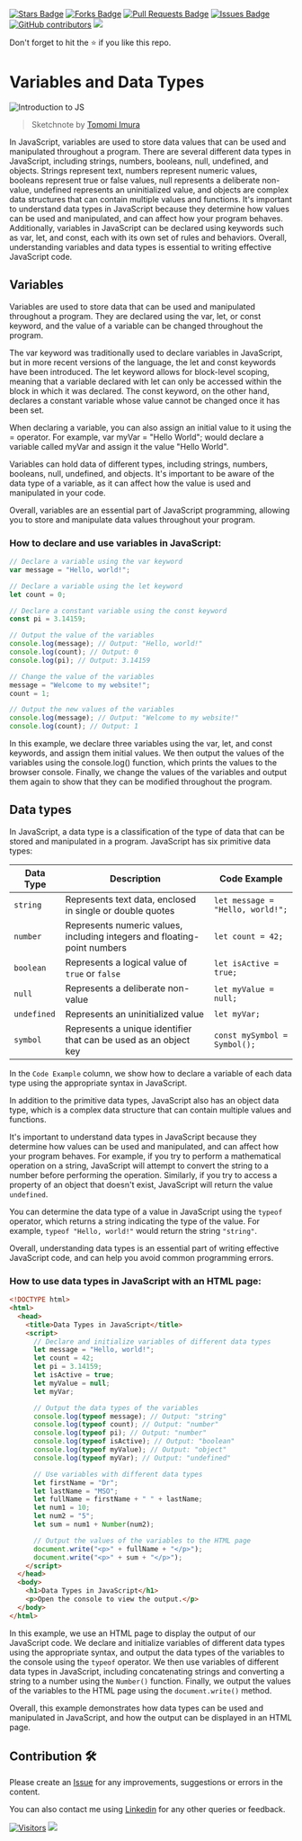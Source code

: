 <a href="https://github.com/drshahizan/learn-php/stargazers"><img src="https://img.shields.io/github/stars/drshahizan/learn-php" alt="Stars Badge"/></a>
<a href="https://github.com/drshahizan/learn-php/network/members"><img src="https://img.shields.io/github/forks/drshahizan/learn-php" alt="Forks Badge"/></a>
<a href="https://github.com/drshahizan/learn-php/pulls"><img src="https://img.shields.io/github/issues-pr/drshahizan/learn-php" alt="Pull Requests Badge"/></a>
<a href="https://github.com/drshahizan/learn-php/issues"><img src="https://img.shields.io/github/issues/drshahizan/learn-php" alt="Issues Badge"/></a>
<a href="https://github.com/drshahizan/learn-php/graphs/contributors"><img alt="GitHub contributors" src="https://img.shields.io/github/contributors/drshahizan/learn-php?color=2b9348"></a>
![](https://visitor-badge.glitch.me/badge?page_id=drshahizan/learn-php)

Don't forget to hit the :star: if you like this repo.

# Variables and Data Types
![Introduction to JS](webdev-js-datatypes.png)
> Sketchnote by [Tomomi Imura](https://twitter.com/girlie_mac)
> 

In JavaScript, variables are used to store data values that can be used and manipulated throughout a program. There are several different data types in JavaScript, including strings, numbers, booleans, null, undefined, and objects. Strings represent text, numbers represent numeric values, booleans represent true or false values, null represents a deliberate non-value, undefined represents an uninitialized value, and objects are complex data structures that can contain multiple values and functions. It's important to understand data types in JavaScript because they determine how values can be used and manipulated, and can affect how your program behaves. Additionally, variables in JavaScript can be declared using keywords such as var, let, and const, each with its own set of rules and behaviors. Overall, understanding variables and data types is essential to writing effective JavaScript code.

## Variables
Variables are used to store data that can be used and manipulated throughout a program. They are declared using the var, let, or const keyword, and the value of a variable can be changed throughout the program.

The var keyword was traditionally used to declare variables in JavaScript, but in more recent versions of the language, the let and const keywords have been introduced. The let keyword allows for block-level scoping, meaning that a variable declared with let can only be accessed within the block in which it was declared. The const keyword, on the other hand, declares a constant variable whose value cannot be changed once it has been set.

When declaring a variable, you can also assign an initial value to it using the = operator. For example, var myVar = "Hello World"; would declare a variable called myVar and assign it the value "Hello World".

Variables can hold data of different types, including strings, numbers, booleans, null, undefined, and objects. It's important to be aware of the data type of a variable, as it can affect how the value is used and manipulated in your code.

Overall, variables are an essential part of JavaScript programming, allowing you to store and manipulate data values throughout your program.

### How to declare and use variables in JavaScript:

```javascript
// Declare a variable using the var keyword
var message = "Hello, world!";

// Declare a variable using the let keyword
let count = 0;

// Declare a constant variable using the const keyword
const pi = 3.14159;

// Output the value of the variables
console.log(message); // Output: "Hello, world!"
console.log(count); // Output: 0
console.log(pi); // Output: 3.14159

// Change the value of the variables
message = "Welcome to my website!";
count = 1;

// Output the new values of the variables
console.log(message); // Output: "Welcome to my website!"
console.log(count); // Output: 1
```

In this example, we declare three variables using the var, let, and const keywords, and assign them initial values. We then output the values of the variables using the console.log() function, which prints the values to the browser console. Finally, we change the values of the variables and output them again to show that they can be modified throughout the program.

## Data types
In JavaScript, a data type is a classification of the type of data that can be stored and manipulated in a program. JavaScript has six primitive data types: 

| Data Type | Description | Code Example |
| --------- | ----------- | ------------ |
| `string` | Represents text data, enclosed in single or double quotes | `let message = "Hello, world!";` |
| `number` | Represents numeric values, including integers and floating-point numbers | `let count = 42;` |
| `boolean` | Represents a logical value of `true` or `false` | `let isActive = true;` |
| `null` | Represents a deliberate non-value | `let myValue = null;` |
| `undefined` | Represents an uninitialized value | `let myVar;` |
| `symbol` | Represents a unique identifier that can be used as an object key | `const mySymbol = Symbol();` |

In the `Code Example` column, we show how to declare a variable of each data type using the appropriate syntax in JavaScript.

In addition to the primitive data types, JavaScript also has an object data type, which is a complex data structure that can contain multiple values and functions.

It's important to understand data types in JavaScript because they determine how values can be used and manipulated, and can affect how your program behaves. For example, if you try to perform a mathematical operation on a string, JavaScript will attempt to convert the string to a number before performing the operation. Similarly, if you try to access a property of an object that doesn't exist, JavaScript will return the value `undefined`.

You can determine the data type of a value in JavaScript using the `typeof` operator, which returns a string indicating the type of the value. For example, `typeof "Hello, world!"` would return the string `"string"`. 

Overall, understanding data types is an essential part of writing effective JavaScript code, and can help you avoid common programming errors.

### How to use data types in JavaScript with an HTML page:

```html
<!DOCTYPE html>
<html>
  <head>
    <title>Data Types in JavaScript</title>
    <script>
      // Declare and initialize variables of different data types
      let message = "Hello, world!";
      let count = 42;
      let pi = 3.14159;
      let isActive = true;
      let myValue = null;
      let myVar;

      // Output the data types of the variables
      console.log(typeof message); // Output: "string"
      console.log(typeof count); // Output: "number"
      console.log(typeof pi); // Output: "number"
      console.log(typeof isActive); // Output: "boolean"
      console.log(typeof myValue); // Output: "object"
      console.log(typeof myVar); // Output: "undefined"

      // Use variables with different data types
      let firstName = "Dr";
      let lastName = "MSO";
      let fullName = firstName + " " + lastName;
      let num1 = 10;
      let num2 = "5";
      let sum = num1 + Number(num2);

      // Output the values of the variables to the HTML page
      document.write("<p>" + fullName + "</p>");
      document.write("<p>" + sum + "</p>");
    </script>
  </head>
  <body>
    <h1>Data Types in JavaScript</h1>
    <p>Open the console to view the output.</p>
  </body>
</html>

```

In this example, we use an HTML page to display the output of our JavaScript code. We declare and initialize variables of different data types using the appropriate syntax, and output the data types of the variables to the console using the `typeof` operator. We then use variables of different data types in JavaScript, including concatenating strings and converting a string to a number using the `Number()` function. Finally, we output the values of the variables to the HTML page using the `document.write()` method.

Overall, this example demonstrates how data types can be used and manipulated in JavaScript, and how the output can be displayed in an HTML page.

## Contribution 🛠️
Please create an [Issue](https://github.com/drshahizan/learn-php/issues) for any improvements, suggestions or errors in the content.

You can also contact me using [Linkedin](https://www.linkedin.com/in/drshahizan/) for any other queries or feedback.

[![Visitors](https://api.visitorbadge.io/api/visitors?path=https%3A%2F%2Fgithub.com%2Fdrshahizan&labelColor=%23697689&countColor=%23555555&style=plastic)](https://visitorbadge.io/status?path=https%3A%2F%2Fgithub.com%2Fdrshahizan)
![](https://hit.yhype.me/github/profile?user_id=81284918)

